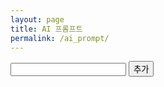 ```yaml
---
layout: page
title: AI 프롬프트
permalink: /ai_prompt/
---
```


<input type="text" id="prompt-input" />
<button id="add-prompt-btn" class="btn btn-add">추가</button>

<ul id="prompt-list"></ul>

<script src="/public/js/ai_prompt.js"></script>

